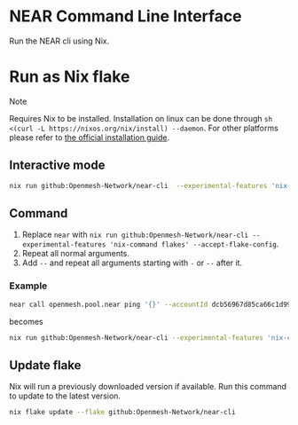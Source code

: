 # NEAR Command Line Interface

Run the NEAR cli using Nix.

# Run as Nix flake

> [!NOTE]
> Requires Nix to be installed. Installation on linux can be done through `sh <(curl -L https://nixos.org/nix/install) --daemon`. For other platforms please refer to [the official installation guide](https://nixos.org/download/).

## Interactive mode

```sh
nix run github:Openmesh-Network/near-cli  --experimental-features 'nix-command flakes' --accept-flake-config
```

## Command

1. Replace `near` with `nix run github:Openmesh-Network/near-cli --experimental-features 'nix-command flakes' --accept-flake-config`.
1. Repeat all normal arguments.
1. Add `--` and repeat all arguments starting with `-` or `--` after it.

### Example

```sh
near call openmesh.pool.near ping '{}' --accountId dcb56967d85ca66c1d991b011540887990b46ac09923d3c3891f47334ef9c941 --gas=300000000000000 --network-id=mainnet
```

becomes

```sh
nix run github:Openmesh-Network/near-cli --experimental-features 'nix-command flakes' --accept-flake-config call openmesh.pool.near ping '{}' -- --accountId dcb56967d85ca66c1d991b011540887990b46ac09923d3c3891f47334ef9c941 --gas=300000000000000 --network-id=mainnet
```

## Update flake

Nix will run a previously downloaded version if available. Run this command to update to the latest version.

```sh
nix flake update --flake github:Openmesh-Network/near-cli
```
